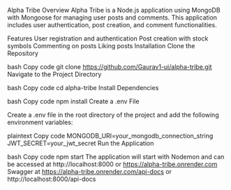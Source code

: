 Alpha Tribe
Overview
Alpha Tribe is a Node.js application using MongoDB with Mongoose for managing user posts and comments. This application includes user authentication, post creation, and comment functionalities.

Features
User registration and authentication
Post creation with stock symbols
Commenting on posts
Liking posts
Installation
Clone the Repository

bash
Copy code
git clone https://github.com/Gaurav1-ui/alpha-tribe.git
Navigate to the Project Directory

bash
Copy code
cd alpha-tribe
Install Dependencies

bash
Copy code
npm install
Create a .env File

Create a .env file in the root directory of the project and add the following environment variables:

plaintext
Copy code
MONGODB_URI=your_mongodb_connection_string
JWT_SECRET=your_jwt_secret
Run the Application

bash
Copy code
npm start
The application will start with Nodemon and can be accessed at http://localhost:8000 or https://alpha-tribe.onrender.com
Swagger at https://alpha-tribe.onrender.com/api-docs or http://localhost:8000/api-docs

